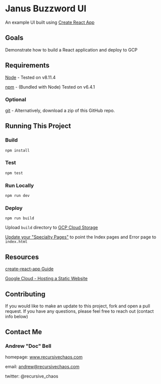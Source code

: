 # Janus Buzzword UI

An example UI built using [Create React App](https://github.com/facebook/create-react-app)

## Goals

Demonstrate how to build a React application and deploy to GCP

## Requirements

[Node](https://nodejs.org/en/download/) - Tested on v8.11.4

[npm](https://www.npmjs.com/package/npm) - (Bundled with Node) Tested on v6.4.1

### Optional

[git](https://git-scm.com/downloads) - Alternatively, download a zip of this GitHub repo.

## Running This Project

### Build

`npm install`

### Test

`npm test`

### Run Locally

`npm run dev`

### Deploy

`npm run build`

Upload `build` directory to [GCP Cloud Storage](https://cloud.google.com/storage/docs/hosting-static-website)

[Update your "Specialty Pages"](https://cloud.google.com/storage/docs/hosting-static-website#specialty-pages) to point the Index pages and Error page to `index.html`

## Resources

[create-react-app Guide](https://github.com/facebook/create-react-app/blob/master/packages/react-scripts/template/README.md)

[Google Cloud - Hosting a Static Website](https://cloud.google.com/storage/docs/hosting-static-website)

## Contributing

If you would like to make an update to this project, fork and open a pull request. If you have any questions, please feel free to reach out (contact info below)

## Contact Me

### Andrew "Doc" Bell ###

homepage: www.recursivechaos.com

email: andrew@recursivechaos.com

twitter: @recursive_chaos
